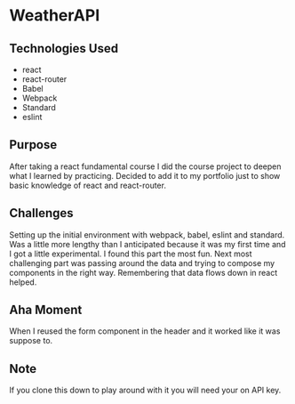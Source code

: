 # WeatherAPI

## Technologies Used

  - react
  - react-router
  - Babel
  - Webpack
  - Standard
  - eslint

## Purpose

  After taking a react fundamental course I did the course project to deepen what I learned by practicing.  Decided to add it to my portfolio just to show basic knowledge of react and
  react-router.

## Challenges

  Setting up the initial environment with webpack, babel, eslint and standard.  Was a little more lengthy than I anticipated because it was my first time and I got a little experimental.  I found this part the most fun.  Next most challenging part was passing around the data and trying to compose my components in the right way.  Remembering that data flows down in react helped.

## Aha Moment

  When I reused the form component in the header and it worked like it was suppose to.  

## Note

  If you clone this down to play around with it you will need your on API key.
